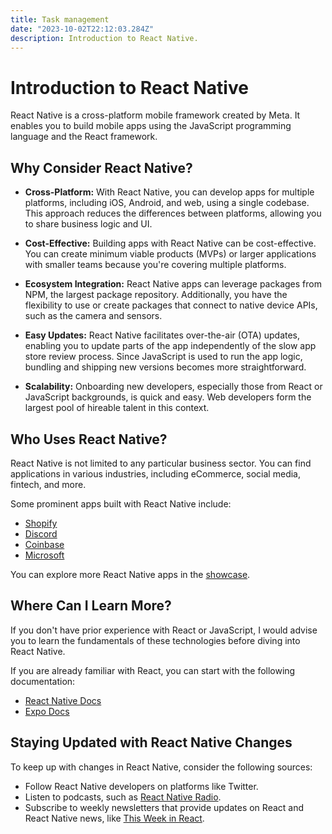 ```yaml
---
title: Task management
date: "2023-10-02T22:12:03.284Z"
description: Introduction to React Native.
---
```

# Introduction to React Native

React Native is a cross-platform mobile framework created by Meta. It enables you to build mobile apps using the JavaScript programming language and the React framework.

## Why Consider React Native?

- **Cross-Platform:** With React Native, you can develop apps for multiple platforms, including iOS, Android, and web, using a single codebase. This approach reduces the differences between platforms, allowing you to share business logic and UI.

- **Cost-Effective:** Building apps with React Native can be cost-effective. You can create minimum viable products (MVPs) or larger applications with smaller teams because you're covering multiple platforms.

- **Ecosystem Integration:** React Native apps can leverage packages from NPM, the largest package repository. Additionally, you have the flexibility to use or create packages that connect to native device APIs, such as the camera and sensors.

- **Easy Updates:** React Native facilitates over-the-air (OTA) updates, enabling you to update parts of the app independently of the slow app store review process. Since JavaScript is used to run the app logic, bundling and shipping new versions becomes more straightforward.

- **Scalability:** Onboarding new developers, especially those from React or JavaScript backgrounds, is quick and easy. Web developers form the largest pool of hireable talent in this context.

## Who Uses React Native?

React Native is not limited to any particular business sector. You can find applications in various industries, including eCommerce, social media, fintech, and more.

Some prominent apps built with React Native include:
- [Shopify](https://shopify.engineering/migrating-our-largest-mobile-app-to-react-native)
- [Discord](https://discord.com/blog/android-react-native-framework-update)
- [Coinbase](https://www.coinbase.com/blog/announcing-coinbases-successful-transition-to-react-native)
- [Microsoft](https://devblogs.microsoft.com/react-native/)

You can explore more React Native apps in the [showcase](https://reactnative.dev/showcase).

## Where Can I Learn More?

If you don't have prior experience with React or JavaScript, I would advise you to learn the fundamentals of these technologies before diving into React Native.

If you are already familiar with React, you can start with the following documentation:
- [React Native Docs](https://reactnative.dev/)
- [Expo Docs](https://docs.expo.dev/)

## Staying Updated with React Native Changes

To keep up with changes in React Native, consider the following sources:
- Follow React Native developers on platforms like Twitter.
- Listen to podcasts, such as [React Native Radio](https://reactnativeradio.com/).
- Subscribe to weekly newsletters that provide updates on React and React Native news, like [This Week in React](https://thisweekinreact.com/).
